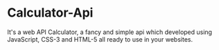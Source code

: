 # Calculator-Api
It's a web API Calculator, a fancy and simple api which developed using JavaScript, CSS-3 and HTML-5 all ready to use in your websites.
